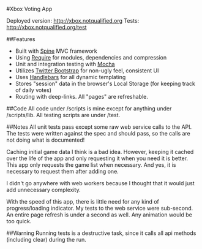 #Xbox Voting App

Deployed version: http://xbox.notqualified.org
Tests: http://xbox.notqualified.org/test

##Features
 * Built with [Spine](http://spinejs.com/) MVC framework
 * Using [Require](http://requirejs.org/) for modules, dependencies and compression
 * Unit and integration testing with [Mocha](http://visionmedia.github.com/mocha/)
 * Utilizes [Twitter Bootstrap](http://twitter.github.com/bootstrap/) for non-ugly feel, consistent UI
 * Uses [Handlebars](http://handlebarsjs.com/) for all dynamic templating
 * Stores "session" data in the browser's Local Storage (for keeping track of daily votes)
 * Routing with deep-links. All "pages" are refreshable.

##Code
All code under /scripts is mine except for anything under /scripts/lib. All testing scripts are under /test.

##Notes
All unit tests pass except some raw web service calls to the API. The tests were written against the spec and should pass, so the calls are not doing what is documented!

Caching initial game data I think is a bad idea. However, keeping it cached over the life of the app and only requesting it when you need it is better. This app only requests the game list when necessary. And yes, it is necessary to request them after adding one.

I didn't go anywhere with web workers because I thought that it would just add unnecessary complexity.

With the speed of this app, there is little need for any kind of progress/loading indicator. My tests to the web service were sub-second. An entire page refresh is under a second as well. Any animation would be too quick.

##Warning
Running tests is a destructive task, since it calls all api methods (including clear) during the run.